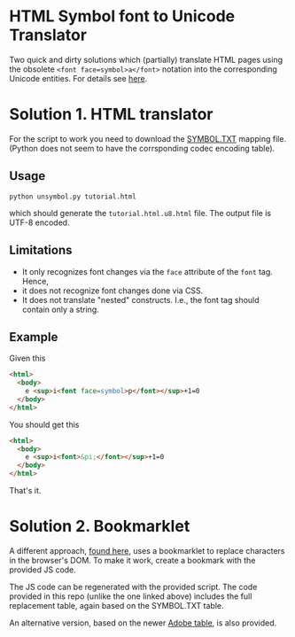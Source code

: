HTML Symbol font to Unicode Translator
===================================

Two quick and dirty solutions which (partially) translate HTML pages using the
obsolete `<font face=symbol>a</font>` notation into the corresponding
Unicode entities. For details see [here](https://en.wikipedia.org/wiki/Symbol_(typeface)).



Solution 1. HTML translator
===========================

For the script to work you need to download the
[SYMBOL.TXT](http://unicode.org/Public/MAPPINGS/VENDORS/APPLE/SYMBOL.TXT)
mapping file. (Python does not seem to have the corrsponding codec encoding table).



Usage
-----

    python unsymbol.py tutorial.html

which should generate the `tutorial.html.u8.html` file. The output file
is UTF-8 encoded.


Limitations
-----------

 * It only recognizes font changes via the `face` attribute of the `font` tag. Hence,
 * it does not recognize font changes done via CSS.
 * It does not translate "nested" constructs. I.e., the font tag should contain only a string.

Example
-------

Given this

```html
<html>
  <body>
    e <sup>i<font face=symbol>p</font></sup>+1=0
  </body>
</html>
```


You should get this

```html
<html>
  <body>
    e <sup>i<font>&pi;</font></sup>+1=0
  </body>
</html>
```

That's it.


Solution 2. Bookmarklet
=======================

A different approach, [found here](https://everything2.com/title/Make+pages+using+the+Symbol+font+display+correctly+in+Mozilla%252FFirefox), uses a bookmarklet to replace characters in the browser's DOM.   To make it work, create a bookmark with the provided JS code.

The JS code can be regenerated with the provided script. The code provided in this repo (unlike the one linked above) includes the full replacement table, again based on the SYMBOL.TXT table. 

An alternative version, based on the newer [Adobe table](https://unicode.org/Public/MAPPINGS/VENDORS/ADOBE/symbol.txt), is also provided.



